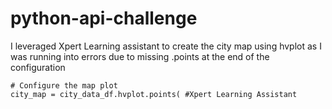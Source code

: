 # python-api-challenge
I leveraged Xpert Learning assistant to create the city map using hvplot as I was running into errors due to missing .points at the end of the configuration
   
    # Configure the map plot
    city_map = city_data_df.hvplot.points( #Xpert Learning Assistant

  
